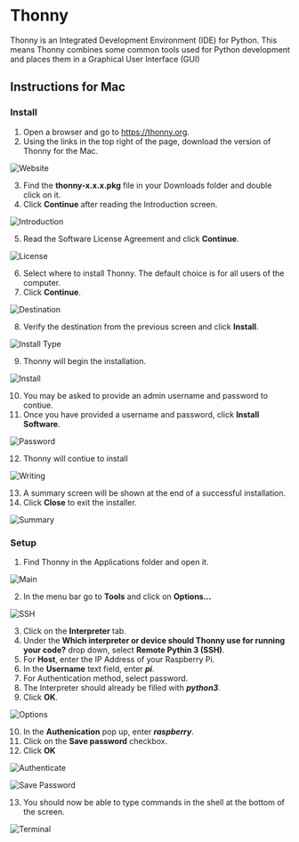 # Thonny
Thonny is an Integrated Development Environment (IDE) for Python.  This means Thonny combines some common tools used for Python development and places them in a Graphical User Interface (GUI)

## Instructions for Mac

### Install

1. Open a browser and go to https://thonny.org.
2. Using the links in the top right of the page, download the version of Thonny for the Mac.

![Website](/images/Thonny/Mac/Thonny1.png)


3. Find the **thonny-x.x.x.pkg** file in your Downloads folder and double click on it.
4. Click **Continue** after reading the Introduction screen.

![Introduction](/images/Thonny/Mac/Thonny2.png)


5. Read the Software License Agreement and click **Continue**.

![License](/images/Thonny/Mac/Thonny3.png)


6. Select where to install Thonny.  The default choice is for all users of the computer.
7. Click **Continue**.

![Destination](/images/Thonny/Mac/Thonny4.png)


8. Verify the destination from the previous screen and click **Install**.

![Install Type](/images/Thonny/Mac/Thonny5.png)


9. Thonny will begin the installation.

![Install](/images/Thonny/Mac/Thonny6.png)


10. You may be asked to provide an admin username and password to contiue.
11. Once you have provided a username and password, click **Install Software**.

![Password](/images/Thonny/Mac/Thonny7.png)


12. Thonny will contiue to install

![Writing](/images/Thonny/Mac/Thonny8.png)


13. A summary screen will be shown at the end of a successful installation.
14. Click **Close** to exit the installer.

![Summary](/images/Thonny/Mac/Thonny9.png)

### Setup

1. Find Thonny in the Applications folder and open it.

![Main](/images/Thonny/Mac/Thonny10.png)


2. In the menu bar go to **Tools** and click on **Options...**

![SSH](/images/Thonny/Mac/Thonny12.png)


3. Click on the **Interpreter** tab.
4. Under the **Which interpreter or device should Thonny use for running your code?** drop down, select **Remote Pythin 3 (SSH)**.
5. For **Host**, enter the IP Address of your Raspberry Pi.
6. In the **Username** text field, enter ***pi***.
7. For Authentication method, select password.
8. The Interpreter should already be filled with ***python3***.
9. Click **OK**.

![Options](/images/Thonny/Mac/Thonny11.png)


10. In the **Authenication** pop up, enter ***raspberry***.
11. Click on the **Save password** checkbox.
12. Click **OK**

![Authenticate](/images/Thonny/Mac/Thonny13.png)

![Save Password](/images/Thonny/Mac/Thonny14.png)


13. You should now be able to type commands in the shell at the bottom of the screen.

![Terminal](/images/Thonny/Mac/Thonny15.png)
